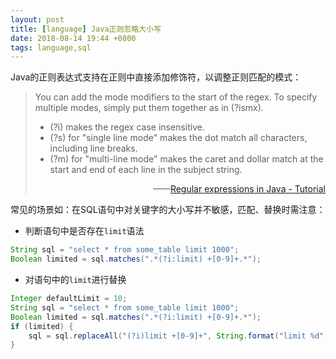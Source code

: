 ```yaml
---
layout: post
title: [language] Java正则忽略大小写
date: 2018-08-14 19:44 +0800
tags: language,sql
---
```


Java的正则表达式支持在正则中直接添加修饰符，以调整正则匹配的模式：
> You can add the mode modifiers to the start of the regex. To specify multiple modes, simply put them together as in (?ismx).
> * (?i) makes the regex case insensitive.
> * (?s) for "single line mode" makes the dot match all characters, including line breaks.
> * (?m) for "multi-line mode" makes the caret and dollar match at the start and end of each line in the subject string.
> <div style="text-align: right"> ——<a href="http://www.vogella.com/tutorials/JavaRegularExpressions/article.html#specifying-modes-inside-the-regular-expression">Regular expressions in Java - Tutorial</a></div>

常见的场景如：在SQL语句中对关键字的大小写并不敏感，匹配、替换时需注意：
* 判断语句中是否存在`limit`语法
```java
String sql = "select * from some_table limit 1000";
Boolean limited = sql.matches(".*(?i:limit) +[0-9]+.*");
```

* 对语句中的`limit`进行替换
```java
Integer defaultLimit = 10;
String sql = "select * from some_table limit 1000";
Boolean limited = sql.matches(".*(?i:limit) +[0-9]+.*");
if (limited) {
    sql = sql.replaceAll("(?i)limit +[0-9]+", String.format("limit %d", defaultLimit));
}
```
